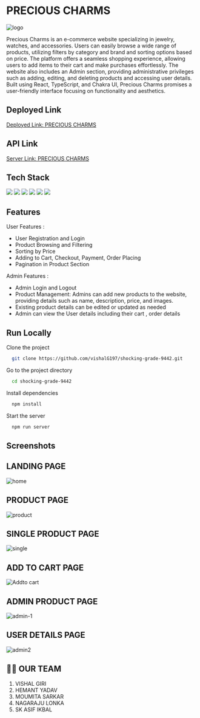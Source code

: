 
# PRECIOUS CHARMS

![logo](https://postimg.cc/nsKjyYJL)

Precious Charms is an e-commerce website specializing in jewelry, watches, and accessories. Users can easily browse a wide range of products, utilizing filters by category and brand and sorting options based on price. The platform offers a seamless shopping experience, allowing users to add items to their cart and make purchases effortlessly. The website also includes an Admin section, providing administrative privileges such as adding, editing, and deleting products and accessing user details. Built using React, TypeScript, and Chakra UI, Precious Charms promises a user-friendly interface focusing on functionality and aesthetics.


## Deployed Link
[Deployed Link:  PRECIOUS CHARMS](https://precious-charms.vercel.app/)

## API Link
[Server Link:  PRECIOUS CHARMS](https://monkeyapi-2-0.onrender.com/)

## Tech Stack
<div>
  <img src="https://img.shields.io/badge/React-text?style=for-the-badge&logo=React&color=204456" />
   <img src="https://img.shields.io/badge/redux-text?style=for-the-badge&logo=redux&color=204456" />
   <img src="https://img.shields.io/badge/typescript-text?style=for-the-badge&logo=typescript&color=204456" />
   <img src="https://img.shields.io/badge/chakraui-text?style=for-the-badge&logo=chakraui&color=204456" />
 <img src="https://img.shields.io/badge/HTML5-text?style=for-the-badge&logo=HTML5&color=2b3b35" />
  <img src="https://img.shields.io/badge/javascript-text?style=for-the-badge&logo=javascript&color=204456" />
</div>

## Features

User Features :
- User Registration and Login
- Product Browsing and Filtering
- Sorting by Price
- Adding to Cart, Checkout, Payment, Order Placing
- Pagination in Product Section

Admin Features :
- Admin  Login and Logout
- Product Management: Admins can add new products to the website, providing details such as name, description, price, and images.
- Existing product details can be edited or updated as needed
- Admin can view the User details including their cart , order details


## Run Locally

Clone the project

```bash
  git clone https://github.com/vishalG197/shocking-grade-9442.git
```

Go to the project directory

```bash
  cd shocking-grade-9442
```

Install dependencies

```bash
  npm install 

```

Start the server

```bash
  npm run server
```

## Screenshots

## LANDING PAGE
![home](https://github.com/vishalG197/shocking-grade-9442/assets/119415070/276d6f9a-6ca6-4b1a-a143-a381c4f75fd3)

## PRODUCT PAGE
![product](https://github.com/vishalG197/shocking-grade-9442/assets/119415070/8d1bf562-1baa-47fc-9543-c7d3e72decc5)

## SINGLE PRODUCT PAGE
![single](https://github.com/vishalG197/shocking-grade-9442/assets/119415070/4b2b7fac-b970-4ee6-8d2e-781fe0b1ae8b)

## ADD TO CART PAGE
![Addto cart](https://github.com/vishalG197/shocking-grade-9442/assets/119415070/64249a2d-b124-4de0-ab2f-102205a54fa7)

## ADMIN PRODUCT PAGE
![admin-1](https://github.com/vishalG197/shocking-grade-9442/assets/119415070/f5ddc3f8-de92-41de-b95b-95b5d56ea85d)

## USER DETAILS PAGE
![admin2](https://github.com/vishalG197/shocking-grade-9442/assets/119415070/b0184c1b-73ab-4db3-81b6-4ea5f988ebaf)


## 👩‍🚒 OUR TEAM

1. VISHAL GIRI
2. HEMANT YADAV
3. MOUMITA SARKAR
4. NAGARAJU LONKA 
5. SK ASIF IKBAL


